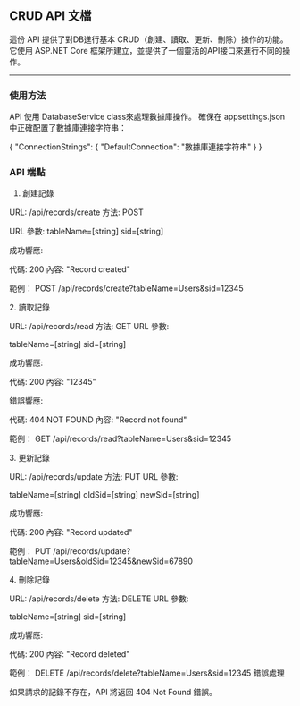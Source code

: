<h2>CRUD API 文檔</h2>
這份 API 提供了對DB進行基本 CRUD（創建、讀取、更新、刪除）操作的功能。它使用 ASP.NET Core 框架所建立，並提供了一個靈活的API接口來進行不同的操作。

<hr>

<h3>使用方法</h3>

API 使用 DatabaseService class來處理數據庫操作。
確保在 appsettings.json 中正確配置了數據庫連接字符串：

{
  "ConnectionStrings": {
    "DefaultConnection": "數據庫連接字符串"
  }
}


<h3>API 端點</h3>

1. 創建記錄

URL: /api/records/create
方法: POST

URL 參數:
tableName=[string]
sid=[string]


成功響應:

代碼: 200
內容: "Record created"



範例：
POST /api/records/create?tableName=Users&sid=12345
</hr>
2. 讀取記錄

URL: /api/records/read
方法: GET
URL 參數:

tableName=[string]
sid=[string]


成功響應:

代碼: 200
內容: "12345"


錯誤響應:

代碼: 404 NOT FOUND
內容: "Record not found"



範例：
GET /api/records/read?tableName=Users&sid=12345
</hr>
3. 更新記錄

URL: /api/records/update
方法: PUT
URL 參數:

tableName=[string]
oldSid=[string]
newSid=[string]


成功響應:

代碼: 200
內容: "Record updated"



範例：
PUT /api/records/update?tableName=Users&oldSid=12345&newSid=67890
</hr>
4. 刪除記錄

URL: /api/records/delete
方法: DELETE
URL 參數:

tableName=[string]
sid=[string]


成功響應:

代碼: 200
內容: "Record deleted"



範例：
DELETE /api/records/delete?tableName=Users&sid=12345
錯誤處理

如果請求的記錄不存在，API 將返回 404 Not Found 錯誤。
